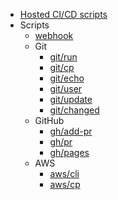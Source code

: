 * [Hosted CI/CD scripts](./v1/index.md)
* Scripts
	* [webhook](./v1/webhook.md)
	* Git
		* [git/run](./v1/git/run.md)
		* [git/cp](./v1/git/cp.md)
		* [git/echo](./v1/git/echo.md)
		* [git/user](./v1/git/user.md)
		* [git/update](./v1/git/update.md)
		* [git/changed](./v1/git/changed.md)
	* GitHub
		* [gh/add-pr](./v1/gh/add-pr.md)
		* [gh/pr](./v1/gh/pr.md)
		* [gh/pages](./v1/gh/pages.md)
	* AWS
		* [aws/cli](./v1/aws/cli.md)
		* [aws/cp](./v1/aws/cp.md)
